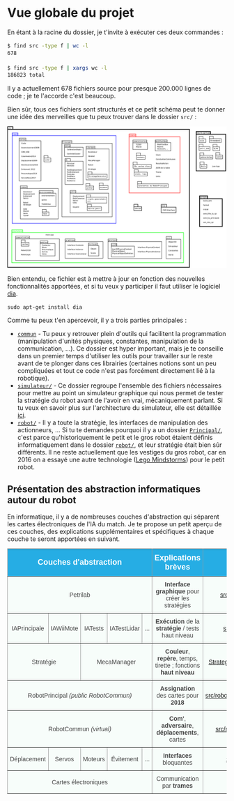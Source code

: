 # Vue globale du projet

En étant à la racine du dossier, je t'invite à exécuter ces deux commandes :

```bash
$ find src -type f | wc -l
678

$ find src -type f | xargs wc -l
186823 total
```

Il y a actuellement 678 fichiers source pour presque 200.000 lignes de code ; je te l'accorde c'est beaucoup.

Bien sûr, tous ces fichiers sont structurés et ce petit schéma peut te donner une idée des merveilles que tu peux trouver dans le dossier `src/` :

![Arborescence du projet de manière graphique](../../images/info/arborescence.png)

Bien entendu, ce fichier est à mettre à jour en fonction des nouvelles fonctionnalités apportées, et si tu veux y participer il faut utiliser le logiciel [dia](https://wiki.gnome.org/Apps/Dia/).
```
sudo apt-get install dia
```

Comme tu peux t'en apercevoir, il y a trois parties principales :
* [```commun```](https://github.com/ClubRobotInsat/info/tree/develop/src/commun/) - Tu peux y retrouver plein d'outils qui facilitent la programmation (manipulation d'unités physiques, constantes, manipulation de la communication, ...). Ce dossier est hyper important, mais je te conseille dans un premier temps d'utiliser les outils pour travailler sur le reste avant de te plonger dans ces librairies (certaines notions sont un peu compliquées et tout ce code n'est pas forcément directement lié à la robotique).
* [```simulateur/```](https://github.com/ClubRobotInsat/info/tree/develop/src/simulateur/) - Ce dossier regroupe l'ensemble des fichiers nécessaires pour mettre au point un simulateur graphique qui nous permet de tester la stratégie du robot avant de l'avoir en vrai, mécaniquement parlant. Si tu veux en savoir plus sur l'architecture du simulateur, elle est détaillée [ici](simu.md).
* [```robot/```](https://github.com/ClubRobotInsat/info/tree/develop/src/robot/) - Il y a toute la stratégie, les interfaces de manipulation des actionneurs, ... Si tu te demandes pourquoi il y a un dossier [```Principal/```](https://github.com/ClubRobotInsat/info/tree/develop/src/robot/Principal), c'est parce qu'historiquement le petit et le gros robot étaient définis informatiquement dans le dossier [```robot/```](https://github.com/ClubRobotInsat/info/tree/develop/src/robot/), et leur stratégie était bien sûr différents. Il ne reste actuellement que les vestiges du gros robot, car en 2016 on a essayé une autre technologie ([Lego Mindstorms](https://www.lego.com/fr-fr/mindstorms/)) pour le petit robot.

## Présentation des abstraction informatiques autour du robot

En informatique, il y a de nombreuses couches d'abstraction qui séparent les cartes électroniques de l'IA du match. Je te propose un petit aperçu de ces couches, des explications supplémentaires et spécifiques à chaque couche te seront apportées en suivant.

<style type="text/css">
.tg  {border-collapse:collapse;border-spacing:0;border-color:#999;}
.tg td{font-family:Arial, sans-serif;font-size:14px;padding:10px 5px;border-style:solid;border-width:1px;overflow:hidden;word-break:normal;border-color:#999;color:#444;background-color:#F7FDFA;}
.tg th{font-family:Arial, sans-serif;font-size:14px;font-weight:normal;padding:10px 5px;border-style:solid;border-width:1px;overflow:hidden;word-break:normal;border-color:#999;color:#fff;background-color:#26ADE4;}
.tg .tg-uys7{border-color:inherit;text-align:center}
.tg .tg-us36{border-color:inherit;vertical-align:top}
.tg .tg-xrpy{font-weight:bold;font-size:18px;border-color:inherit;text-align:center}
</style>
<table class="tg">
  <tr>
    <th class="tg-xrpy" colspan="5">Couches d'abstraction</th>
    <th class="tg-xrpy">Explications brèves</th>
    <th class="tg-xrpy" colspan="2">Localisation</th>
  </tr>
  <tr>
    <td class="tg-uys7" colspan="5">Petrilab</td>
    <td class="tg-uys7"><span style="font-weight:bold">Interface graphique</span> pour créer les stratégies</td>
    <td class="tg-uys7" colspan="2"><a href="https://github.com/ClubRobotInsat/info/tree/develop/src/robot/Principal/petri/">src/robot/Principal/petri/</a></td>
  </tr>
  <tr>
    <td class="tg-uys7">IAPrincipale</td>
    <td class="tg-uys7">IAWiiMote</td>
    <td class="tg-uys7">IATests</td>
    <td class="tg-uys7">IATestLidar</td>
    <td class="tg-uys7">...</td>
    <td class="tg-uys7"><span style="font-weight:bold">Exécution</span> de la <span style="font-weight:bold">stratégie</span> / tests haut niveau</td>
    <td class="tg-uys7" colspan="2"><a href="https://github.com/ClubRobotInsat/info/tree/develop/src/robot/Principal/IA/">src/robot/Principal/IA/</a></td>
  </tr>
  <tr>
    <td class="tg-uys7" colspan="2">Stratégie</td>
    <td class="tg-uys7" colspan="3">MecaManager</td>
    <td class="tg-uys7"><span style="font-weight:bold">Couleur</span>, <span style="font-weight:bold">repère</span>, temps, tirette ; fonctions <span style="font-weight:bold">haut niveau</span></td>
    <td class="tg-uys7"><a href="https://github.com/ClubRobotInsat/info/tree/develop/src/robot/Principal/librobot/Strategie.h">Strategie.h</a></td>
    <td class="tg-us36"><a href="https://github.com/ClubRobotInsat/info/tree/develop/src/robot/Principal/librobot/MecaManager.h">MecaManager.h</a></td>
  </tr>
  <tr>
    <td class="tg-uys7" colspan="5">RobotPrincipal <span style="font-style:italic">(public RobotCommun)</span></td>
    <td class="tg-uys7"><span style="font-weight:bold">Assignation</span> des cartes pour <span style="font-weight:bold">2018</span><br></td>
    <td class="tg-uys7" colspan="2"><a href="https://github.com/ClubRobotInsat/info/tree/develop/src/robot/Principal/librobot/Robot.h">src/robot/Principal/librobot/Robot.h</a></td>
  </tr>
  <tr>
    <td class="tg-uys7" colspan="5">RobotCommun <span style="font-style:italic">(virtual)</span></td>
    <td class="tg-uys7"><span style="font-weight:bold">Com'</span>, <span style="font-weight:bold">adversaire</span>, <span style="font-weight:bold">déplacements</span>, cartes</td>
    <td class="tg-uys7" colspan="2"><a href="https://github.com/ClubRobotInsat/info/tree/develop/src/robot/Commun/Robot.h">src/robot/Commun/Robot.h</a></td>
  </tr>
  <tr>
    <td class="tg-uys7">Déplacement</td>
    <td class="tg-uys7">Servos</td>
    <td class="tg-uys7">Moteurs<br></td>
    <td class="tg-uys7">Évitement<br></td>
    <td class="tg-uys7">...</td>
    <td class="tg-uys7"><span style="font-weight:bold">Interfaces</span> bloquantes</td>
    <td class="tg-uys7" colspan="2"><a href="https://github.com/ClubRobotInsat/info/tree/develop/src/robot/Commun/">src/robot/Commun/</a></td>
  </tr>
  <tr>
    <td class="tg-uys7" colspan="5">Cartes électroniques</td>
    <td class="tg-uys7">Communication par <span style="font-weight:bold">trames</span></td>
    <td class="tg-uys7" colspan="2"><a href="https://github.com/ClubRobotInsat/info/tree/develop/src/robot/Cartes/">src/robot/Cartes/</a></td>
  </tr>
</table>
